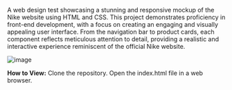 A web design test showcasing a stunning and responsive mockup of the Nike website using HTML and CSS. This project demonstrates proficiency in front-end development, with a focus on creating an engaging and visually appealing user interface. From the navigation bar to product cards, each component reflects meticulous attention to detail, providing a realistic and interactive experience reminiscent of the official Nike website.

![image](https://github.com/ph317/Nike-Website/assets/51617722/4021a132-37ec-4042-ad79-058fcf83e838)

**How to View:**
Clone the repository.
Open the index.html file in a web browser.
